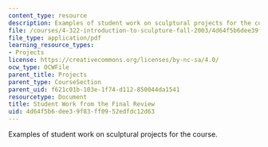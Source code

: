 ```yaml
---
content_type: resource
description: Examples of student work on sculptural projects for the course.
file: /courses/4-322-introduction-to-sculpture-fall-2003/4d64f5b6dee39f83ff0952edfdc12d63_sanjitfinal.pdf
file_type: application/pdf
learning_resource_types:
- Projects
license: https://creativecommons.org/licenses/by-nc-sa/4.0/
ocw_type: OCWFile
parent_title: Projects
parent_type: CourseSection
parent_uid: f621c01b-103e-1f74-d112-850044da1541
resourcetype: Document
title: Student Work from the Final Review
uid: 4d64f5b6-dee3-9f83-ff09-52edfdc12d63
---
```

Examples of student work on sculptural projects for the course.